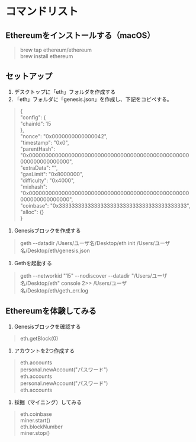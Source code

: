 
# コマンドリスト

## Ethereumをインストールする（macOS）
> brew tap ethereum/ethereum  
> brew install ethereum

## セットアップ
1. デスクトップに「eth」フォルダを作成する
2. 「eth」フォルダに「genesis.json」を作成し、下記をコピペする。
> {  
>   "config": {  
>     "chainId": 15  
>   },  
>   "nonce": "0x0000000000000042",  
>   "timestamp": "0x0",  
>   "parentHash": "0x0000000000000000000000000000000000000000000000000000000000000000",  
>   "extraData": "",  
>   "gasLimit": "0x8000000",  
>   "difficulty": "0x4000",  
>   "mixhash": "0x0000000000000000000000000000000000000000000000000000000000000000",  
>   "coinbase": "0x3333333333333333333333333333333333333333",  
>   "alloc": {}  
> }

1. Genesisブロックを作成する
> geth --datadir /Users/ユーザ名/Desktop/eth init /Users/ユーザ名/Desktop/eth/genesis.json

1. Gethを起動する
> geth --networkid "15" --nodiscover --datadir "/Users/ユーザ名/Desktop/eth" console 2>> /Users/ユーザ名/Desktop/eth/geth_err.log

## Ethereumを体験してみる

1. Genesisブロックを確認する
> eth.getBlock(0)

1. アカウントを2つ作成する
> eth.accounts  
> personal.newAccount("パスワード")  
> eth.accounts  
> personal.newAccount("パスワード")  
> eth.accounts  

1. 採掘（マイニング）してみる
> eth.coinbase  
> miner.start()  
> eth.blockNumber  
> miner.stop()